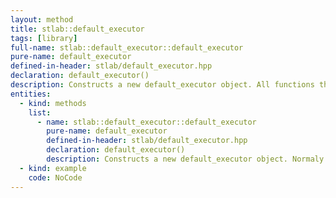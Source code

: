 ```yaml
---
layout: method
title: stlab::default_executor
tags: [library]
full-name: stlab::default_executor::default_executor
pure-name: default_executor
defined-in-header: stlab/default_executor.hpp 
declaration: default_executor()
description: Constructs a new default_executor object. All functions that are passed to an instance of this class are executed on the systems thread pool.
entities:
  - kind: methods
    list:
      - name: stlab::default_executor::default_executor
        pure-name: default_executor
        defined-in-header: stlab/default_executor.hpp 
        declaration: default_executor()
        description: Constructs a new default_executor object. Normaly all instances of this class refer to the same systems thread pool. In case that the operting system does not provide a thread pool, these instances refer to the same custom thread pool.
  - kind: example
    code: NoCode
---
```

